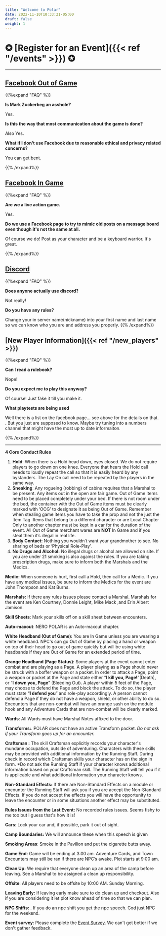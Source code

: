 ```yaml
---
title: "Welcome to Polar"
date: 2022-11-10T10:33:21-05:00
draft: false
weight: 1
---
```

# **✪ [Register for an Event]({{< ref "/events" >}}) ✪**

------

## [Facebook Out of Game](https://www.facebook.com/groups/348666906438615?sorting_setting=CHRONOLOGICAL)  
{{%expand "FAQ" %}}

**Is Mark Zuckerbeg an asshole?**

Yes.

**Is this the way that most communication about the game is done?**

 Also Yes.

**What if I don't use Facebook due to  reasonable ethical and privacy related concerns?** 

You can get bent.

{{% /expand%}}

## [Facebook In Game](https://www.facebook.com/groups/3408485185934076/)  
{{%expand "FAQ" %}}

**Are we a live action game.**

Yes.

**Do we use a Facebook page to try to mimic old posts on a message board even though it's not the same at all.**

 Of course we do! Post as your character and be a keyboard warrior. It's great. 

{{% /expand%}}

## [Discord](https://www.facebook.com/groups/348666906438615/permalink/802964631008838/)  
{{%expand "FAQ" %}} 

**Does anyone actually use discord?** 

Not really!

**Do you have any rules?**

Change your in server name(nickname) into your first name and last name so we can know who you are and address you properly.
{{% /expand%}}

## [New Player Information]({{< ref "/new_players" >}})  

{{%expand "FAQ" %}}

**Can I read a rulebook?** 

Nope!

**Do you expect me to play this anyway?** 

Of course! Just fake it till you make it. 

**What playtests are being used**

Well there is a list on the facebook page... see above for the details on that. . But you just are supposed to know.  Maybe try tuning into a numbers channel that might have the most up to date informaiton.

{{% /expand%}}

---

  **4 Core Conduct Rules**

1. **Hold**: When there is a Hold head down, eyes closed. We do not require players to go down on one knee. Everyone that hears the Hold call needs to loudly repeat the call so that it is easily heard by any bystanders. The Lay On call need to be repeated by the players in the same way.
2. **Sneaking**: Any rogueing (robbing) of cabins requires that a Marshal to be present. Any items out in the open are fair game. Out of Game items need to be placed completely under your bed. If there is not room under the bed, the container with the Out of Game items must be clearly marked with ‘OOG’ to designate it as being Out of Game. Remember when stealing game items you have to take the prop and not the just the Item Tag. Items that belong to a different character or are Local Chapter Only to another chapter must be kept in a car for the duration of the event. All Out of Game merchant wares are **NOT** In Game and if you steal them it’s illegal in real life.
3. **Body Contact:** Nothing you wouldn’t want your grandmother to see. No sharing of beds or ‘Physical Role-Play’.
4. **No Drugs and Alcohol:** No illegal drugs or alcohol are allowed on site. If you are under 21 smoking is also against the rules. If you are taking prescription drugs, make sure to inform both the Marshals and the Medics.

**Medic:** When someone is hurt, first call a Hold, then call for a Medic. If you have any medical issues, be sure to inform the Medics for the event are John Thompson and Kat Burns.

**Marshals:** If there any rules issues please contact a Marshal. Marshals for the event are Ken Courtney, Donnie Leight, Mike Mack ,and Erin Albert Jamison.

**Skill Sheets**: Mark your skills off on a skill sheet between encounters.

**Auto-maxout**: NERO POLAR is an Auto-maxout chapter.

**White Headband (Out of Game):** You are In Game unless you are wearing a white headband. NPC's can go Out of Game by placing a hand or weapon on top of their head to go out of game quickly but will be using white headbands if they are Out of Game for an extended period of time.

**Orange Headband (Page Status):** Some players at the event cannot enter combat and are playing as a Page. A player playing as a Page should never be struck with a boffer weapon or a packet. In order to attack a Page, point a weapon or packet at the Page and state either “**I kill you, Page!**”(Death), or “**I down you, Page**” (Bleeding Out). A player within 5 feet of the Page, may choose to defend the Page and block the attack. To do so, the player must state “**I defend you**” and role-play accordingly. A person cannot defend a Page if they do not have a weapon, shield, or other ability to do so. Encounters that are non-combat will have an orange sash on the module hook and any Adventure Cards that are non-combat will be clearly marked.

**Wards**: All Wards must have Marshal Notes affixed to the door.

**Transforms:**. POLAR does not have an active Transform packet.  *Do not ask if your Transform goes up for an encounter.* 

**Craftsman <Type>:** The skill Craftsman <Type> explicitly records your character's mundane occupation, outside of adventuring. Characters with these skills may be provided with additional information by the Running Staff. During check in record which Craftsman <Type> skills your character has on the sign in form. *Do not ask the Running Staff if your character knows additional information based on your Craftsman <Type> skill. The Running Staff will tell you if it is applicable and what additional information your character knows.

**Non-Standard Effects:** If there are Non-Standard Effects on a module or encounter the Running Staff will ask you if you are accept the Non-Standard Effects. If you do not accept the effects you will have the opportunity to leave the encounter or in some situations another effect may be substituted.

**Rules Issues from the Last Event:** No recorded rules issues. Seems fishy to me too but I guess that's how it is!

**Cars**: Lock your car and, if possible, park it out of sight.

**Camp Boundaries:** We will announce these when this speech is given

**Smoking Areas**: Smoke in the Pavilion and put the cigarette butts away.

**Game End**: Game will be ending at 3:00 am. Adventure Cards, and Town Encounters may still be ran if there are NPC’s awake. Plot starts at 9:00 am.

**Clean Up:** We require that everyone clean up an area of the camp before leaving. See a Marshal to be assigned a clean up responsibility.

**Offsite**: All players need to be offsite by 10:00 AM. Sunday Morning.

**Leaving Early:** If leaving early make sure to do clean up and checkout. Also if you are considering it let plot know ahead of time so that we can plan. 

**NPC Shifts:** . If you do an npc shift you get the npc speech. God just NPC for the weekend. 

**Event survey**: Please complete the [Event Survey](/event_survey). We can't get better if we don't gather feedback. 